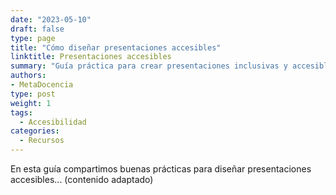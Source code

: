 ```yaml
---
date: "2023-05-10"
draft: false
type: page
title: "Cómo diseñar presentaciones accesibles"
linktitle: Presentaciones accesibles
summary: "Guía práctica para crear presentaciones inclusivas y accesibles para todas las personas."
authors:
- MetaDocencia
type: post
weight: 1
tags:
  - Accesibilidad
categories:
  - Recursos
---
```


En esta guía compartimos buenas prácticas para diseñar presentaciones accesibles... (contenido adaptado)
